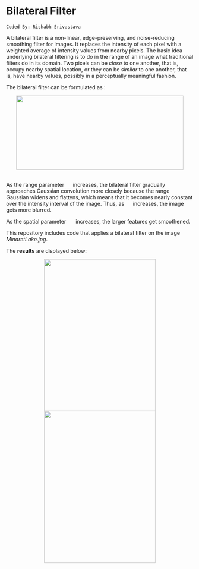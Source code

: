 # Bilateral Filter
```
Coded By: Rishabh Srivastava
```
A bilateral filter is a non-linear, edge-preserving, and noise-reducing smoothing filter for images. It replaces the intensity of each pixel with a weighted average of intensity values from nearby pixels. The basic idea underlying bilateral filtering is to do in the range of an image what traditional filters do in its domain. Two pixels can be _close_ to one another, that is, occupy nearby spatial location, or they can be _similar_ to one another, that is, have nearby values, possibly in a perceptually meaningful fashion.

The bilateral filter can be formulated as :
<div align = "center">
  <img src = "https://user-images.githubusercontent.com/39689610/118398869-09b32c00-b678-11eb-877e-8084c53d357a.png" width = "450" height = "200">
</div>
<br>

As the range parameter <img src = "https://user-images.githubusercontent.com/39689610/118401148-1a689f80-b682-11eb-9104-6d8ebe4f4e11.png" width = "15.8" height = "12"> increases, the bilateral filter gradually approaches Gaussian convolution more closely because the range Gaussian widens and flattens, which means that it becomes nearly constant over the intensity interval of the image. Thus, as <img src = "https://user-images.githubusercontent.com/39689610/118401148-1a689f80-b682-11eb-9104-6d8ebe4f4e11.png" width = "15.8" height = "12"> increases, the image gets more blurred.

As the spatial parameter <img src = "https://user-images.githubusercontent.com/39689610/118401209-5b60b400-b682-11eb-9077-cbef317da2ef.png" width = "18" height = "12"> increases, the larger features get smoothened.


This repository includes code that applies a bilateral filter on the image _MinaretLake.jpg_.

The **results** are displayed below:

<div align = "center">
  <kbd>
    <img src = "https://user-images.githubusercontent.com/39689610/118399970-564d3600-b67d-11eb-9105-079181af4a14.png" width = "300" height = "409">
    <img src = "https://user-images.githubusercontent.com/39689610/118399979-5ea57100-b67d-11eb-9d24-38c1b91e9e31.png" width = "300" height = "409">
  </kbd>
</div>
